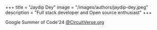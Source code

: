 +++
title = "Jaydip Dey"
image = "/images/authors/jaydip-dey.jpeg"
description = "Full stack developer and Open source enthusiast"
+++

Google Summer of Code'24 [@CircuitVerse.org](https://circuitverse.org/) 
